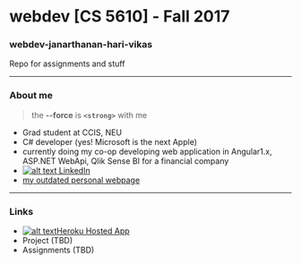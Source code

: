 # webdev [CS 5610] - Fall 2017
### webdev-janarthanan-hari-vikas

Repo for assignments and stuff

---
### About me

> the **--force** is <strong>```<strong>```</strong> with me

* Grad student at CCIS, NEU
* C# developer (yes! Microsoft is the next Apple)
* currently doing my co-op developing web application in Angular1.x, ASP.NET WebApi, Qlik Sense BI for a financial company
* [![alt text](https://cdn3.iconfinder.com/data/icons/free-social-icons/67/linkedin_circle_color-24.png) LinkedIn](https://www.linkedin.com/in/harivikas/)
* [my outdated personal webpage](http://meetvikas.net)
---

### Links
* [![alt text](https://cdn1.iconfinder.com/data/icons/simple-icons/32/heroku-32-black.png)Heroku Hosted App](https://webdev-janarthanan-hari-vikas.herokuapp.com/)
* Project (TBD)
* Assignments (TBD)
